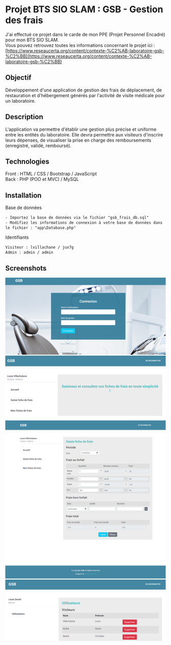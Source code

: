 # Projet BTS SIO SLAM : GSB - Gestion des frais
J'ai effectué ce projet dans le carde de mon PPE (Projet Personnel Encadré) pour mon BTS SIO SLAM.  
Vous pouvez retrouvez toutes les informations concernant le projet ici : [https://www.reseaucerta.org/content/contexte-%C2%AB-laboratoire-gsb-%C2%BB](https://www.reseaucerta.org/content/contexte-%C2%AB-laboratoire-gsb-%C2%BB)

## Objectif
Développement d'une application de gestion des frais de déplacement, de restauration et d'hébergement générés par l'activité de visite médicale pour un laboratoire.

## Description
L'application va permettre d'établir une gestion plus précise et uniforme entre les entités du laboratoire.
Elle devra permettre aux visiteurs d'inscrire leurs dépenses, de visualiser la prise en charge des remboursements (enregistré, validé, remboursé).

## Technologies
Front : HTML / CSS / Bootstrap / JavaScript  
Back : PHP (POO et MVC) / MySQL  

## Installation
Base de données
```
- Importez la base de données via le fichier "gsb_frais_db.sql"
- Modifiez les informations de connexion à votre base de données dans le fichier : "app\Database.php"
```
Identifiants
```
Visiteur : lvillachane / jux7g
Admin : admin / admin
```

## Screenshots
![](https://raw.githubusercontent.com/walidbouguerra/bts-ppe-gestion-frais/main/screenshots/login.PNG)
![](https://raw.githubusercontent.com/walidbouguerra/bts-ppe-gestion-frais/main/screenshots/accueil.PNG)
![](https://raw.githubusercontent.com/walidbouguerra/bts-ppe-gestion-frais/main/screenshots/saisir_frais.png)
![](https://raw.githubusercontent.com/walidbouguerra/bts-ppe-gestion-frais/main/screenshots/admin.PNG)
